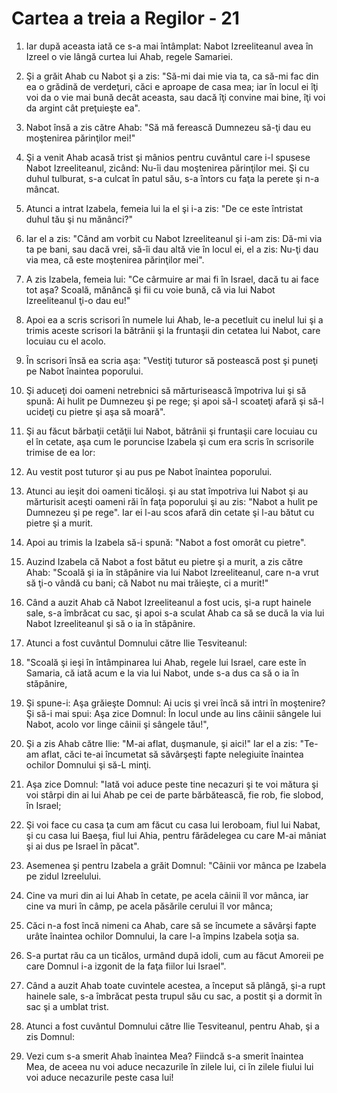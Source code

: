 # Cartea a treia a Regilor - 21

1. Iar după aceasta iată ce s-a mai întâmplat: Nabot Izreeliteanul avea în Izreel o vie lângă curtea lui Ahab, regele Samariei. 

2. Şi a grăit Ahab cu Nabot şi a zis: "Să-mi dai mie via ta, ca să-mi fac din ea o grădină de verdeţuri, căci e aproape de casa mea; iar în locul ei îţi voi da o vie mai bună decât aceasta, sau dacă îţi convine mai bine, îţi voi da argint cât preţuieşte ea". 

3. Nabot însă a zis către Ahab: "Să mă ferească Dumnezeu să-ţi dau eu moştenirea părinţilor mei!" 

4. Şi a venit Ahab acasă trist şi mânios pentru cuvântul care i-l spusese Nabot Izreeliteanul, zicând: Nu-îi dau moştenirea părinţilor mei. Şi cu duhul tulburat, s-a culcat în patul său, s-a întors cu faţa la perete şi n-a mâncat. 

5. Atunci a intrat Izabela, femeia lui la el şi i-a zis: "De ce este întristat duhul tău şi nu mănânci?" 

6. Iar el a zis: "Când am vorbit cu Nabot Izreeliteanul şi i-am zis: Dă-mi via ta pe bani, sau dacă vrei, să-îi dau altă vie în locul ei, el a zis: Nu-ţi dau via mea, că este moştenirea părinţilor mei". 

7. A zis Izabela, femeia lui: "Ce cârmuire ar mai fi în Israel, dacă tu ai face tot aşa? Scoală, mănâncă şi fii cu voie bună, că via lui Nabot Izreeliteanul ţi-o dau eu!" 

8. Apoi ea a scris scrisori în numele lui Ahab, le-a pecetluit cu inelul lui şi a trimis aceste scrisori la bătrânii şi la fruntaşii din cetatea lui Nabot, care locuiau cu el acolo. 

9. În scrisori însă ea scria aşa: "Vestiţi tuturor să postească post şi puneţi pe Nabot înaintea poporului. 

10. Şi aduceţi doi oameni netrebnici să mărturisească împotriva lui şi să spună: Ai hulit pe Dumnezeu şi pe rege; şi apoi să-l scoateţi afară şi să-l ucideţi cu pietre şi aşa să moară". 

11. Şi au făcut bărbaţii cetăţii lui Nabot, bătrânii şi fruntaşii care locuiau cu el în cetate, aşa cum le poruncise Izabela şi cum era scris în scrisorile trimise de ea lor: 

12. Au vestit post tuturor şi au pus pe Nabot înaintea poporului. 

13. Atunci au ieşit doi oameni ticăloşi. şi au stat împotriva lui Nabot şi au mărturisit aceşti oameni răi în faţa poporului şi au zis: "Nabot a hulit pe Dumnezeu şi pe rege". Iar ei l-au scos afară din cetate şi l-au bătut cu pietre şi a murit. 

14. Apoi au trimis la Izabela să-i spună: "Nabot a fost omorât cu pietre". 

15. Auzind Izabela că Nabot a fost bătut eu pietre şi a murit, a zis către Ahab: "Scoală şi ia în stăpânire via lui Nabot Izreeliteanul, care n-a vrut să ţi-o vândă cu bani; că Nabot nu mai trăieşte, ci a murit!" 

16. Când a auzit Ahab că Nabot Izreeliteanul a fost ucis, şi-a rupt hainele sale, s-a îmbrăcat cu sac, şi apoi s-a sculat Ahab ca să se ducă la via lui Nabot Izreeliteanul şi să o ia în stăpânire. 

17. Atunci a fost cuvântul Domnului către Ilie Tesviteanul: 

18. "Scoală şi ieşi în întâmpinarea lui Ahab, regele lui Israel, care este în Samaria, că iată acum e la via lui Nabot, unde s-a dus ca să o ia în stăpânire, 

19. Şi spune-i: Aşa grăieşte Domnul: Ai ucis şi vrei încă să intri în moştenire? Şi să-i mai spui: Aşa zice Domnul: În locul unde au lins câinii sângele lui Nabot, acolo vor linge câinii şi sângele tău!", 

20. Şi a zis Ahab către Ilie: "M-ai aflat, duşmanule, şi aici!" Iar el a zis: "Te-am aflat, căci te-ai încumetat să săvârşeşti fapte nelegiuite înaintea ochilor Domnului şi să-L minţi. 

21. Aşa zice Domnul: "Iată voi aduce peste tine necazuri şi te voi mătura şi voi stârpi din ai lui Ahab pe cei de parte bărbătească, fie rob, fie slobod, în Israel; 

22. Şi voi face cu casa ţa cum am făcut cu casa lui Ieroboam, fiul lui Nabat, şi cu casa lui Baeşa, fiul lui Ahia, pentru fărădelegea cu care M-ai mâniat şi ai dus pe Israel în păcat". 

23. Asemenea şi pentru Izabela a grăit Domnul: "Câinii vor mânca pe Izabela pe zidul Izreelului. 

24. Cine va muri din ai lui Ahab în cetate, pe acela câinii îl vor mânca, iar cine va muri în câmp, pe acela păsările cerului îl vor mânca; 

25. Căci n-a fost încă nimeni ca Ahab, care să se încumete a săvârşi fapte urâte înaintea ochilor Domnului, la care l-a împins Izabela soţia sa. 

26. S-a purtat rău ca un ticălos, urmând după idoli, cum au făcut Amoreii pe care Domnul i-a izgonit de la faţa fiilor lui Israel". 

27. Când a auzit Ahab toate cuvintele acestea, a început să plângă, şi-a rupt hainele sale, s-a îmbrăcat pesta trupul său cu sac, a postit şi a dormit în sac şi a umblat trist. 

28. Atunci a fost cuvântul Domnului către Ilie Tesviteanul, pentru Ahab, şi a zis Domnul: 

29. Vezi cum s-a smerit Ahab înaintea Mea? Fiindcă s-a smerit înaintea Mea, de aceea nu voi aduce necazurile în zilele lui, ci în zilele fiului lui voi aduce necazurile peste casa lui!

